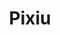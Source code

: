 ---
title: "Pixiu"
url: /ciudad-autonoma-de-buenos-aires/pixiu-avenida-eva-peron-2/
shop: supermercado
---